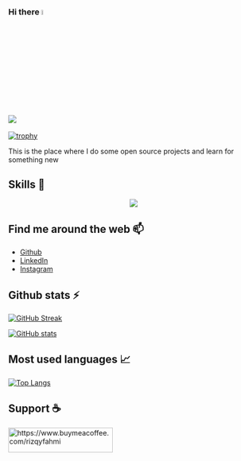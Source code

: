 ### Hi there <img src="https://media.giphy.com/media/hvRJCLFzcasrR4ia7z/giphy.gif" width="5%">

![](https://komarev.com/ghpvc/?username=rizqyfahmi&color=brightgreen)<br/><br/>
[![trophy](https://github-profile-trophy.vercel.app/?username=rizqyfahmi&theme=gitdimmed&no-frame=true&row=1)](https://github.com/ryo-ma/github-profile-trophy)

This is the place where I do some open source projects and learn for something new

## Skills 🚀
<p align="center">
  <a href="https://skillicons.dev">
    <img src="https://skillicons.dev/icons?i=git,docker,html,jquery,js,ts,php,laravel,nodejs,go,dart,flutter,java,swift,kotlin,gradle,express,react,nextjs,redux,css,sass,bootstrap,tailwindcss,redis,mongodb,postgres,mysql,jest,bash"/>
  </a>
</p>


## Find me around the web 📫

- [Github](https://github.com/rizqyfahmi)
- [LinkedIn](https://linkedin.com/in/rizqyfahmi)
- [Instagram](https://instagram.com/rizqyfahmi)


## Github stats ⚡

[![GitHub Streak](http://github-readme-streak-stats.herokuapp.com?user=rizqyfahmi&theme=gruvbox&hide_border=true)](https://git.io/streak-stats)<br/>

[![GitHub stats](https://github-readme-stats.vercel.app/api?username=rizqyfahmi&theme=gruvbox&hide_title=true&hide_border=true)](https://github.com/anuraghazra/github-readme-stats)<br/>

## Most used languages 📈

[![Top Langs](https://github-readme-stats.vercel.app/api/top-langs/?username=rizqyfahmi&theme=gruvbox&layout=compact&hide_title=true&hide_border=true)](https://github.com/anuraghazra/github-readme-stats)

## Support ☕
<p><a href="https://www.buymeacoffee.com/rizqyfahmi"> <img align="left" src="https://cdn.buymeacoffee.com/buttons/v2/default-yellow.png" height="50" width="210" alt="https://www.buymeacoffee.com/rizqyfahmi" /></a></p>
